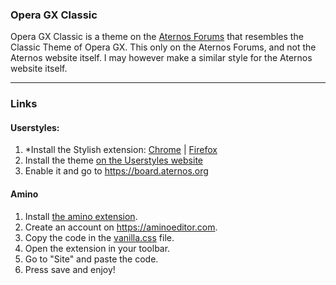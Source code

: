### Opera GX Classic
Opera GX Classic is a theme on the [Aternos Forums](https://board.aternos.org/) that resembles the Classic Theme of Opera GX.
This only on the Aternos Forums, and not the Aternos website itself. I may however make a similar style for the Aternos website itself.

----
### Links

#### Userstyles: 
1. \*Install the Stylish extension: [Chrome](https://chrome.google.com/webstore/detail/stylish-custom-themes-for/fjnbnpbmkenffdnngjfgmeleoegfcffe) | [Firefox](https://addons.mozilla.org/en-US/firefox/addon/stylish/)
2. Install the theme [on the Userstyles website](https://userstyles.org/styles/224915/opera-gx-theme-aternos-forums?utm_campaign=stylish_stylepage)
3. Enable it and go to https://board.aternos.org

#### Amino
1. Install [the amino extension](https://chrome.google.com/webstore/detail/amino-live-css-editor/pbcpfbcibpcbfbmddogfhcijfpboeaaf).
2. Create an account on https://aminoeditor.com.
3. Copy the code in the [vanilla.css](https://github.com/BluewyWolff/Styles/new/main/AternosForums/OperaGXClassic/vanilla.css) file.
4. Open the extension in your toolbar.
5. Go to "Site" and paste the code.
6. Press save and enjoy!
